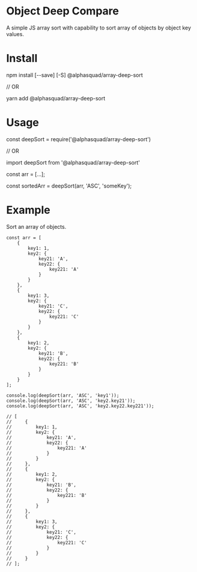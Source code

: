 # Object Deep Compare
A simple JS array sort with capability to sort array of objects by object key values. 

# Install
npm install [--save] [-S] @alphasquad/array-deep-sort

// OR

yarn add @alphasquad/array-deep-sort

# Usage
const deepSort = require('@alphasquad/array-deep-sort')

// OR

import deepSort from '@alphasquad/array-deep-sort'

const arr = [...];

const sortedArr = deepSort(arr, 'ASC', 'someKey');

# Example
Sort an array of objects.
```
const arr = [
    {
        key1: 1,
        key2: {
            key21: 'A', 
            key22: {
                key221: 'A'
            }
        }
    },
    {
        key1: 3,
        key2: {
            key21: 'C', 
            key22: {
                key221: 'C'
            }
        }
    },
    {
        key1: 2,
        key2: {
            key21: 'B', 
            key22: {
                key221: 'B'
            }
        }
    }
];

console.log(deepSort(arr, 'ASC', 'key1'));
console.log(deepSort(arr, 'ASC', 'key2.key21'));
console.log(deepSort(arr, 'ASC', 'key2.key22.key221'));

// [
//     {
//         key1: 1,
//         key2: {
//             key21: 'A', 
//             key22: {
//                 key221: 'A'
//             }
//         }
//     },
//     {
//         key1: 2,
//         key2: {
//             key21: 'B', 
//             key22: {
//                 key221: 'B'
//             }
//         }
//     },
//     {
//         key1: 3,
//         key2: {
//             key21: 'C', 
//             key22: {
//                 key221: 'C'
//             }
//         }
//     }
// ];

```